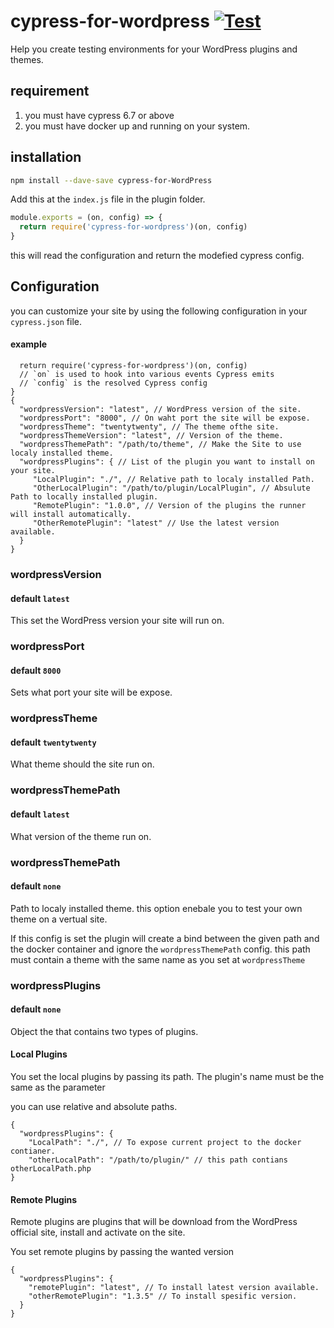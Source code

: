 # cypress-for-wordpress [![Test](https://github.com/OmriBarZik/cywp/actions/workflows/tests.yml/badge.svg)](https://github.com/OmriBarZik/cywp/actions/workflows/tests.yml)
Help you create testing environments for your WordPress plugins and themes.
## requirement
1. you must have cypress 6.7 or above
2. you must have docker up and running on your system.
## installation
```bash
npm install --dave-save cypress-for-WordPress
```

Add this at the `index.js` file in the plugin folder.
```js
module.exports = (on, config) => {
  return require('cypress-for-wordpress')(on, config)
}
```

this will read the configuration and return the modefied cypress config.

## Configuration
you can customize your site by using the following configuration in your `cypress.json` file.
#### example
```jsoncmodule.exports = (on, config) => {
  return require('cypress-for-wordpress')(on, config)
  // `on` is used to hook into various events Cypress emits
  // `config` is the resolved Cypress config
}
{
  "wordpressVersion": "latest", // WordPress version of the site.
  "wordpressPort": "8000", // On waht port the site will be expose.
  "wordpressTheme": "twentytwenty", // The theme ofthe site.
  "wordpressThemeVersion": "latest", // Version of the theme.
  "wordpressThemePath": "/path/to/theme", // Make the Site to use localy installed theme.
  "wordpressPlugins": { // List of the plugin you want to install on your site.
     "LocalPlugin": "./", // Relative path to localy installed Path.
     "OtherLocalPlugin": "/path/to/plugin/LocalPlugin", // Absulute Path to locally installed plugin.
     "RemotePlugin": "1.0.0", // Version of the plugins the runner will install automatically.
     "OtherRemotePlugin": "latest" // Use the latest version available.
  }
}
```
### wordpressVersion
#### default `latest`
This set the WordPress version your site will run on. 
### wordpressPort
#### default `8000`
Sets what port your site will be expose.
### wordpressTheme
#### default `twentytwenty`
What theme should the site run on.
### wordpressThemePath
#### default `latest`
What version of the theme run on.
### wordpressThemePath
#### default `none`
Path to localy installed theme.
this option enebale you to test your own theme on a vertual site.

If this config is set the plugin will create a bind between the given path and the docker container and ignore the `wordpressThemePath` config. 
this path must contain a theme with the same name as you set at `wordpressTheme`
### wordpressPlugins
#### default `none`
Object the that contains two types of plugins.
#### Local Plugins
You set the local plugins by passing its path. The plugin's name must be the same as the parameter

you can use relative and absolute paths. 
```jsonc
{
  "wordpressPlugins": {
    "LocalPath": "./", // To expose current project to the docker contianer.
    "otherLocalPath": "/path/to/plugin/" // this path contians otherLocalPath.php
}
```

#### Remote Plugins
Remote plugins are plugins that will be download from the WordPress official site, install and activate on the site.

You set remote plugins by passing the wanted version
```jsonc
{
  "wordpressPlugins": {
    "remotePlugin": "latest", // To install latest version available. 
    "otherRemotePlugin": "1.3.5" // To install spesific version.
  }
}
```
